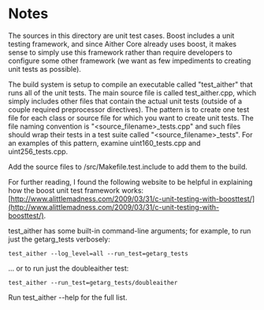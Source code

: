 # Notes
The sources in this directory are unit test cases.  Boost includes a
unit testing framework, and since Aither Core already uses boost, it makes
sense to simply use this framework rather than require developers to
configure some other framework (we want as few impediments to creating
unit tests as possible).

The build system is setup to compile an executable called "test_aither"
that runs all of the unit tests.  The main source file is called
test_aither.cpp, which simply includes other files that contain the
actual unit tests (outside of a couple required preprocessor
directives).  The pattern is to create one test file for each class or
source file for which you want to create unit tests.  The file naming
convention is "<source_filename>_tests.cpp" and such files should wrap
their tests in a test suite called "<source_filename>_tests".  For an
examples of this pattern, examine uint160_tests.cpp and
uint256_tests.cpp.

Add the source files to /src/Makefile.test.include to add them to the build.

For further reading, I found the following website to be helpful in
explaining how the boost unit test framework works:
[http://www.alittlemadness.com/2009/03/31/c-unit-testing-with-boosttest/](http://www.alittlemadness.com/2009/03/31/c-unit-testing-with-boosttest/).

test_aither has some built-in command-line arguments; for
example, to run just the getarg_tests verbosely:

    test_aither --log_level=all --run_test=getarg_tests

... or to run just the doubleaither test:

    test_aither --run_test=getarg_tests/doubleaither

Run  test_aither --help   for the full list.

